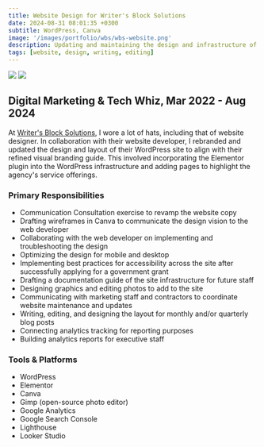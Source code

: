 ```yaml
---
title: Website Design for Writer's Block Solutions
date: 2024-08-31 08:01:35 +0300
subtitle: WordPress, Canva
image: '/images/portfolio/wbs/wbs-website.png'
description: Updating and maintaining the design and infrastructure of a marketing agency website.
tags: [website, design, writing, editing]
---
```


<div class="gallery-box">
  <div class="gallery">
    <img src="/images/portfolio/wbs/wbs-desktop.png" loading="lazy">
    <img src="/images/portfolio/wbs/wbs-mobile.png" loading="lazy">
  </div>
</div>

## Digital Marketing & Tech Whiz, Mar 2022 - Aug 2024
At [Writer's Block Solutions](https://writersblocksolutions.ca/), I wore a lot of hats, including that of website designer. In collaboration with their website developer, I rebranded and updated the design and layout of their WordPress site to align with their refined visual branding guide. This involved incorporating the Elementor plugin into the WordPress infrastructure and adding pages to highlight the agency's service offerings.

### Primary Responsibilities
- Communication Consultation exercise to revamp the website copy
- Drafting wireframes in Canva to communicate the design vision to the web developer
- Collaborating with the web developer on implementing and troubleshooting the design
- Optimizing the design for mobile and desktop
- Implementing best practices for accessibility across the site after successfully applying for a government grant
- Drafting a documentation guide of the site infrastructure for future staff
- Designing graphics and editing photos to add to the site
- Communicating with marketing staff and contractors to coordinate website maintenance and updates
- Writing, editing, and designing the layout for monthly and/or quarterly blog posts
- Connecting analytics tracking for reporting purposes
- Building analytics reports for executive staff

### Tools & Platforms
- WordPress
- Elementor
- Canva
- Gimp (open-source photo editor)
- Google Analytics
- Google Search Console
- Lighthouse
- Looker Studio